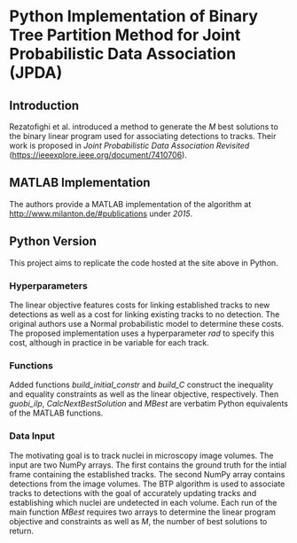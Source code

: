 # Python Implementation of Binary Tree Partition Method for Joint Probabilistic Data Association (JPDA)

## Introduction

Rezatofighi et al. introduced a method to generate the *M* best solutions to the binary linear program used for associating detections to tracks. Their work is proposed in *Joint Probabilistic Data Association Revisited* (https://ieeexplore.ieee.org/document/7410706). 

## MATLAB Implementation

The authors provide a MATLAB implementation of the algorithm at http://www.milanton.de/#publications under *2015*. 

## Python Version 

This project aims to replicate the code hosted at the site above in Python. 

### Hyperparameters

The linear objective features costs for linking established tracks to new detections as well as a cost for linking existing tracks to no detection. The original authors use a Normal probabilistic model to determine these costs. The proposed implementation uses a hyperparameter *rad* to specify this cost, although in practice in be variable for each track. 

### Functions 

Added functions *build_initial_constr* and *build_C* construct the inequality and equality constraints as well as the linear objective, respectively. Then *guobi_ilp*, *CalcNextBestSolution* and *MBest* are verbatim Python equivalents of the MATLAB functions. 

### Data Input

The motivating goal is to track nuclei in microscopy image volumes. The input are two NumPy arrays. The first contains the ground truth for the intial frame containing the established tracks. The second NumPy array contains detections from the image volumes. The BTP algorithm is used to associate tracks to detections with the goal of accurately updating tracks and establishing which nuclei are undetected in each volume. Each run of the main function *MBest* requires two arrays to determine the linear program objective and constraints as well as *M*, the number of best solutions to return. 



